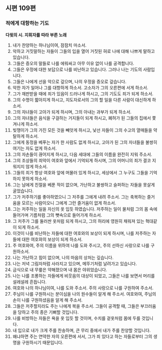 ## 시편 109편

### 적에게 대항하는 기도
**다윗의 시. 지휘자를 따라 부른 노래**
1. 내가 찬양하는 하나님이여, 잠잠치 마소서.
2. 악하고 거짓말하는 자들이 그들의 입을 열어 거짓된 혀로 나에 대해 나쁘게 말하고 있습니다.
3. 그들은 증오의 말들로 나를 에워싸고 아무 이유 없이 나를 공격합니다.
4. 그들은 우정에 대한 보답으로 나를 비난하고 있습니다. 그러나 나는 기도의 사람입니다.
5. 그들은 나에게 선을 악으로 갚으며, 나의 우정을 증오로 갚습니다.
6. 악한 자가 일어나 그를 대항하게 하소서. 고소자가 그의 오른편에 서게 하소서.
7. 그가 재판받을 때에 죄가 있음이 드러나게 하시고, 그의 기도도 죄가 되게 하소서.
8. 그의 수명이 짧아지게 하시고, 지도자로서의 그의 할 일을 다른 사람이 대신하게 하소서.
9. 그의 자녀들이 고아가 되게 하시며, 그의 아내는 과부가 되게 하소서.
10. 그의 자녀들은 음식을 구걸하는 거지들이 되게 하시고, 폐허가 된 그들의 집에서 쫓겨나게 하소서.
11. 빚쟁이가 그의 가진 모든 것을 빼앗게 하시고, 낯선 자들이 그의 수고의 열매들을 약탈하게 하소서.
12. 그에게 동정을 베푸는 자가 한 사람도 없게 하시고, 고아가 된 그의 자녀들을 불쌍히 여기는 자도 없게 하소서.
13. 그의 자손들이 끊어지게 하시고, 다음 세대에 그들의 이름을 완전히 지워 주소서.
14. 그의 조상들의 죄악이 여호와 앞에서 기억되게 하시며, 그의 어머니의 죄가 결코 지워지지 않게 하소서.
15. 그들의 죄가 항상 여호와 앞에 머물러 있게 하시고, 세상에서 그 누구도 그들을 기억하지 못하게 하소서.
16. 그는 남에게 친절을 베푼 적이 없으며, 가난하고 불쌍하고 슬퍼하는 자들을 못살게 굴었습니다.
17. 그가 저주하기를 좋아하였으니 그 저주를 그에게 내려 주소서. 그는 축복하는 즐거움을 모르는 사람이오니 그에게 그런 즐거움이 없게 하소서.
18. 그는 저주하는 일을 자신의 옷 입듯 하였습니다. 저주하는 일이 물처럼 그의 몸 속에 들어가며 기름처럼 그의 뼛속으로 들어가게 하소서.
19. 그 저주가 그를 둘러싼 옷처럼 되게 하시고, 그의 허리에 영원히 채워져 있는 혁대같이 되게 하소서.
20. 이것이 나를 비난하는 자들에 대한 여호와의 보상이 되게 하시며, 나를 저주하는 자들에 대한 여호와의 보상이 되게 하소서.
21. 주 여호와여, 주의 이름을 위하여 나를 도와 주시고, 주의 선하신 사랑으로 나를 구원하소서.
22. 나는 가난하고 힘이 없으며, 나의 마음의 상처는 깊습니다.
23. 나는 저녁 그림자처럼 사라지고 있으며, 메뚜기처럼 날려가고 있습니다.
24. 금식으로 내 무릎은 약해졌으며 내 몸은 야위었습니다.
25. 나는 나를 조롱하는 자들에게 비웃음의 대상이 되었고, 그들은 나를 보면서 머리를 설레설레 흔듭니다.
26. 여호와 나의 하나님이여, 나를 도와 주소서. 주의 사랑으로 나를 구원하여 주소서.
27. 주님이 나를 구원하시는 분이심을 나의 원수들이 알게 해 주소서. 여호와여, 주님의 손이 나를 구원하셨음을 알게 해 주소서.
28. 그들은 저주할지라도 주는 나에게 복을 주소서. 그들이 공격할 때, 그들은 부끄러움을 당하고 주의 종은 기뻐할 것입니다.
29. 나를 비방하는 자들은 욕을 옷 입듯 할 것이며, 수치를 겉옷처럼 몸에 두를 것입니다.
30. 내 입으로 내가 크게 주를 찬송하며, 큰 무리 중에서 내가 주를 찬양할 것입니다.
31. 왜냐하면 주는 연약한 자의 오른편에 서서, 그가 죄 있다고 하는 자들로부터 그의 생명을 구원하시기 때문입니다.